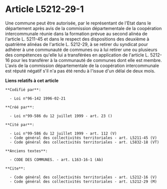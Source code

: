 # Article L5212-29-1

Une commune peut être autorisée, par le représentant de l'Etat dans le département après avis de la commission départementale
de la coopération intercommunale réunie dans la formation prévue au second alinéa de l'article L. 5211-45 et dans le respect
des dispositions des deuxième à quatrième alinéas de l'article L. 5212-29, à se retirer du syndicat pour adhérer à une
communauté de communes ou à lui retirer une ou plusieurs des compétences qu'elle lui a transférées en application de
l'article L. 5212-16 pour les transférer à la communauté de communes dont elle est membre. L'avis de la commission
départementale de la coopération intercommunale est réputé négatif s'il n'a pas été rendu à l'issue d'un délai de deux mois.

**Liens relatifs à cet article**

	**Codifié par**:

	  - Loi n°96-142 1996-02-21

	**Créé par**:

	  - Loi n°99-586 du 12 juillet 1999 - art. 23 ()

	**Cité par**:

	  - Loi n°99-586 du 12 juillet 1999 - art. 112 (V)
	  - Code général des collectivités territoriales - art. L5211-45 (V)
	  - Code général des collectivités territoriales - art. L5832-18 (VT)

	**Anciens textes**:

	  - CODE DES COMMUNES. - art. L163-16-1 (Ab)

	**Cite**:

	  - Code général des collectivités territoriales - art. L5212-16 (V)
	  - Code général des collectivités territoriales - art. L5212-29 (M)
